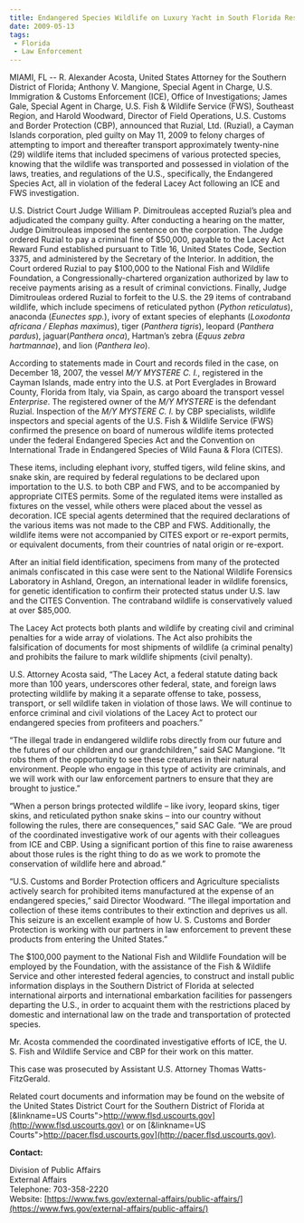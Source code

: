 ```yaml
---
title: Endangered Species Wildlife on Luxury Yacht in South Florida Results in Conviction, Seizure and Forfeitures
date: 2009-05-13
tags:
 - Florida
 - Law Enforcement
---
```


MIAMI, FL -- R. Alexander Acosta, United States Attorney for the Southern District of Florida; Anthony V. Mangione, Special Agent in Charge, U.S. Immigration & Customs Enforcement (ICE), Office of Investigations; James Gale, Special Agent in Charge, U.S. Fish & Wildlife Service (FWS), Southeast Region, and Harold Woodward, Director of Field Operations, U.S. Customs and Border Protection (CBP), announced that Ruzial, Ltd. (Ruzial), a Cayman Islands corporation, pled guilty on May 11, 2009 to felony charges of attempting to import and thereafter transport approximately twenty-nine (29) wildlife items that included specimens of various protected species, knowing that the wildlife was transported and possessed in violation of the laws, treaties, and regulations of the U.S., specifically, the Endangered Species Act, all in violation of the federal Lacey Act following an ICE and FWS investigation.

U.S. District Court Judge William P. Dimitrouleas accepted Ruzial’s plea and adjudicated the company guilty. After conducting a hearing on the matter, Judge Dimitrouleas imposed the sentence on the corporation. The Judge ordered Ruzial to pay a criminal fine of $50,000, payable to the Lacey Act Reward Fund established pursuant to Title 16, United States Code, Section 3375, and administered by the Secretary of the Interior. In addition, the Court ordered Ruzial to pay $100,000 to the National Fish and Wildlife Foundation, a Congressionally-chartered organization authorized by law to receive payments arising as a result of criminal convictions. Finally, Judge Dimitrouleas ordered Ruzial to forfeit to the U.S. the 29 items of contraband wildlife, which include specimens of reticulated python (_Python reticulatus_), anaconda (_Eunectes spp._), ivory of extant species of elephants (_Loxodonta africana / Elephas maximus_), tiger (_Panthera tigris_), leopard (_Panthera pardus_), jaguar(_Panthera onca_), Hartman’s zebra (_Equus zebra hartmannae_), and lion (_Panthera leo_).

According to statements made in Court and records filed in the case, on December 18, 2007, the vessel _M/Y MYSTERE C. I._, registered in the Cayman Islands, made entry into the U.S. at Port Everglades in Broward County, Florida from Italy, via Spain, as cargo aboard the transport vessel _Enterprise_. The registered owner of the _M/Y MYSTERE_ is the defendant Ruzial. Inspection of the _M/Y MYSTERE C. I._ by CBP specialists, wildlife inspectors and special agents of the U.S. Fish & Wildlife Service (FWS) confirmed the presence on board of numerous wildlife items protected under the federal Endangered Species Act and the Convention on International Trade in Endangered Species of Wild Fauna & Flora (CITES).

These items, including elephant ivory, stuffed tigers, wild feline skins, and snake skin, are required by federal regulations to be declared upon importation to the U.S. to both CBP and FWS, and to be accompanied by appropriate CITES permits. Some of the regulated items were installed as fixtures on the vessel, while others were placed about the vessel as decoration. ICE special agents determined that the required declarations of the various items was not made to the CBP and FWS. Additionally, the wildlife items were not accompanied by CITES export or re-export permits, or equivalent documents, from their countries of natal origin or re-export.

After an initial field identification, specimens from many of the protected animals confiscated in this case were sent to the National Wildlife Forensics Laboratory in Ashland, Oregon, an international leader in wildlife forensics, for genetic identification to confirm their protected status under U.S. law and the CITES Convention. The contraband wildlife is conservatively valued at over $85,000.

The Lacey Act protects both plants and wildlife by creating civil and criminal penalties for a wide array of violations. The Act also prohibits the falsification of documents for most shipments of wildlife (a criminal penalty) and prohibits the failure to mark wildlife shipments (civil penalty).

U.S. Attorney Acosta said, “The Lacey Act, a federal statute dating back more than 100 years, underscores other federal, state, and foreign laws protecting wildlife by making it a separate offense to take, possess, transport, or sell wildlife taken in violation of those laws. We will continue to enforce criminal and civil violations of the Lacey Act to protect our endangered species from profiteers and poachers.”

“The illegal trade in endangered wildlife robs directly from our future and the futures of our children and our grandchildren,” said SAC Mangione. “It robs them of the opportunity to see these creatures in their natural environment. People who engage in this type of activity are criminals, and we will work with our law enforcement partners to ensure that they are brought to justice.”

“When a person brings protected wildlife – like ivory, leopard skins, tiger skins, and reticulated python snake skins – into our country without following the rules, there are consequences,” said SAC Gale. “We are proud of the coordinated investigative work of our agents with their colleagues from ICE and CBP. Using a significant portion of this fine to raise awareness about those rules is the right thing to do as we work to promote the conservation of wildlife here and abroad.”

“U.S. Customs and Border Protection officers and Agriculture specialists actively search for prohibited items manufactured at the expense of an endangered species,” said Director Woodward. “The illegal importation and collection of these items contributes to their extinction and deprives us all. This seizure is an excellent example of how U. S. Customs and Border Protection is working with our partners in law enforcement to prevent these products from entering the United States.”

The $100,000 payment to the National Fish and Wildlife Foundation will be employed by the Foundation, with the assistance of the Fish & Wildlife Service and other interested federal agencies, to construct and install public information displays in the Southern District of Florida at selected international airports and international embarkation facilities for passengers departing the U.S., in order to acquaint them with the restrictions placed by domestic and international law on the trade and transportation of protected species.

Mr. Acosta commended the coordinated investigative efforts of ICE, the U. S. Fish and Wildlife Service and CBP for their work on this matter.

This case was prosecuted by Assistant U.S. Attorney Thomas Watts-FitzGerald.

Related court documents and information may be found on the website of the United States District Court for the Southern District of Florida at [&linkname=US Courts">http://www.flsd.uscourts.gov](http://www.flsd.uscourts.gov) or on [&linkname=US Courts">http://pacer.flsd.uscourts.gov](http://pacer.flsd.uscourts.gov).

**Contact:**

Division of Public Affairs  
External Affairs  
Telephone: 703-358-2220  
Website: [https://www.fws.gov/external-affairs/public-affairs/](https://www.fws.gov/external-affairs/public-affairs/)
